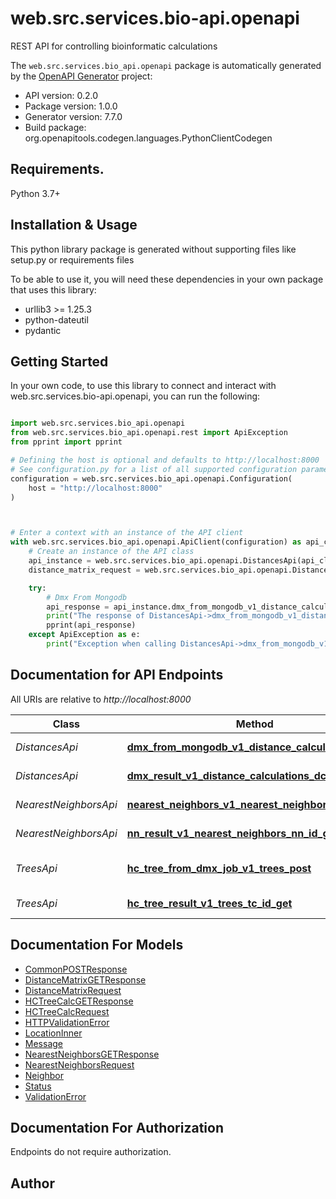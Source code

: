 # web.src.services.bio-api.openapi
REST API for controlling bioinformatic calculations

The `web.src.services.bio_api.openapi` package is automatically generated by the [OpenAPI Generator](https://openapi-generator.tech) project:

- API version: 0.2.0
- Package version: 1.0.0
- Generator version: 7.7.0
- Build package: org.openapitools.codegen.languages.PythonClientCodegen

## Requirements.

Python 3.7+

## Installation & Usage

This python library package is generated without supporting files like setup.py or requirements files

To be able to use it, you will need these dependencies in your own package that uses this library:

* urllib3 >= 1.25.3
* python-dateutil
* pydantic

## Getting Started

In your own code, to use this library to connect and interact with web.src.services.bio-api.openapi,
you can run the following:

```python

import web.src.services.bio_api.openapi
from web.src.services.bio_api.openapi.rest import ApiException
from pprint import pprint

# Defining the host is optional and defaults to http://localhost:8000
# See configuration.py for a list of all supported configuration parameters.
configuration = web.src.services.bio_api.openapi.Configuration(
    host = "http://localhost:8000"
)



# Enter a context with an instance of the API client
with web.src.services.bio_api.openapi.ApiClient(configuration) as api_client:
    # Create an instance of the API class
    api_instance = web.src.services.bio_api.openapi.DistancesApi(api_client)
    distance_matrix_request = web.src.services.bio_api.openapi.DistanceMatrixRequest() # DistanceMatrixRequest | 

    try:
        # Dmx From Mongodb
        api_response = api_instance.dmx_from_mongodb_v1_distance_calculations_post(distance_matrix_request)
        print("The response of DistancesApi->dmx_from_mongodb_v1_distance_calculations_post:\n")
        pprint(api_response)
    except ApiException as e:
        print("Exception when calling DistancesApi->dmx_from_mongodb_v1_distance_calculations_post: %s\n" % e)

```

## Documentation for API Endpoints

All URIs are relative to *http://localhost:8000*

Class | Method | HTTP request | Description
------------ | ------------- | ------------- | -------------
*DistancesApi* | [**dmx_from_mongodb_v1_distance_calculations_post**](web/src/services/bio_api/openapi/docs/DistancesApi.md#dmx_from_mongodb_v1_distance_calculations_post) | **POST** /v1/distance_calculations | Dmx From Mongodb
*DistancesApi* | [**dmx_result_v1_distance_calculations_dc_id_get**](web/src/services/bio_api/openapi/docs/DistancesApi.md#dmx_result_v1_distance_calculations_dc_id_get) | **GET** /v1/distance_calculations/{dc_id} | Dmx Result
*NearestNeighborsApi* | [**nearest_neighbors_v1_nearest_neighbors_post**](web/src/services/bio_api/openapi/docs/NearestNeighborsApi.md#nearest_neighbors_v1_nearest_neighbors_post) | **POST** /v1/nearest_neighbors | Nearest Neighbors
*NearestNeighborsApi* | [**nn_result_v1_nearest_neighbors_nn_id_get**](web/src/services/bio_api/openapi/docs/NearestNeighborsApi.md#nn_result_v1_nearest_neighbors_nn_id_get) | **GET** /v1/nearest_neighbors/{nn_id} | Nn Result
*TreesApi* | [**hc_tree_from_dmx_job_v1_trees_post**](web/src/services/bio_api/openapi/docs/TreesApi.md#hc_tree_from_dmx_job_v1_trees_post) | **POST** /v1/trees | Hc Tree From Dmx Job
*TreesApi* | [**hc_tree_result_v1_trees_tc_id_get**](web/src/services/bio_api/openapi/docs/TreesApi.md#hc_tree_result_v1_trees_tc_id_get) | **GET** /v1/trees/{tc_id} | Hc Tree Result


## Documentation For Models

 - [CommonPOSTResponse](web/src/services/bio_api/openapi/docs/CommonPOSTResponse.md)
 - [DistanceMatrixGETResponse](web/src/services/bio_api/openapi/docs/DistanceMatrixGETResponse.md)
 - [DistanceMatrixRequest](web/src/services/bio_api/openapi/docs/DistanceMatrixRequest.md)
 - [HCTreeCalcGETResponse](web/src/services/bio_api/openapi/docs/HCTreeCalcGETResponse.md)
 - [HCTreeCalcRequest](web/src/services/bio_api/openapi/docs/HCTreeCalcRequest.md)
 - [HTTPValidationError](web/src/services/bio_api/openapi/docs/HTTPValidationError.md)
 - [LocationInner](web/src/services/bio_api/openapi/docs/LocationInner.md)
 - [Message](web/src/services/bio_api/openapi/docs/Message.md)
 - [NearestNeighborsGETResponse](web/src/services/bio_api/openapi/docs/NearestNeighborsGETResponse.md)
 - [NearestNeighborsRequest](web/src/services/bio_api/openapi/docs/NearestNeighborsRequest.md)
 - [Neighbor](web/src/services/bio_api/openapi/docs/Neighbor.md)
 - [Status](web/src/services/bio_api/openapi/docs/Status.md)
 - [ValidationError](web/src/services/bio_api/openapi/docs/ValidationError.md)


<a id="documentation-for-authorization"></a>
## Documentation For Authorization

Endpoints do not require authorization.


## Author




